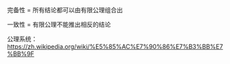 完备性 = 所有结论都可以由有限公理组合出

一致性 = 有限公理不能推出相反的结论

 公理系统：https://zh.wikipedia.org/wiki/%E5%85%AC%E7%90%86%E7%B3%BB%E7%BB%9F